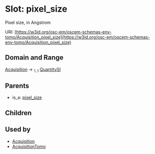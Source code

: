 
# Slot: pixel_size

Pixel size, in Angstrom

URI: [https://w3id.org/osc-em/oscem-schemas-env-tomo/Acquisition_pixel_size](https://w3id.org/osc-em/oscem-schemas-env-tomo/Acquisition_pixel_size)


## Domain and Range

[Acquisition](Acquisition.md) &#8594;  <sub>1..1</sub> [QuantitySI](QuantitySI.md)

## Parents

 *  is_a: [pixel_size](pixel_size.md)

## Children


## Used by

 * [Acquisition](Acquisition.md)
 * [AcquisitionTomo](AcquisitionTomo.md)
